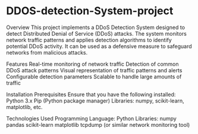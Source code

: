 # DDOS-detection-System-project
Overview
This project implements a DDoS Detection System designed to detect Distributed Denial of Service (DDoS) attacks. The system monitors network traffic patterns and applies detection algorithms to identify potential DDoS activity. It can be used as a defensive measure to safeguard networks from malicious attacks.

Features
Real-time monitoring of network traffic
Detection of common DDoS attack patterns
Visual representation of traffic patterns and alerts
Configurable detection parameters
Scalable to handle large amounts of traffic

Installation
Prerequisites
Ensure that you have the following installed:
Python 3.x
Pip (Python package manager)
Libraries: numpy, scikit-learn, matplotlib, etc.

Technologies Used
Programming Language: Python
Libraries:
numpy
pandas
scikit-learn
matplotlib
tcpdump (or similar network monitoring tool)
